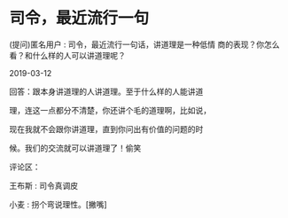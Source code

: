 # 司令，最近流行一句

(提问)匿名用户 : 司令，最近流行一句话，讲道理是一种低情 商的表现？你怎么看？和什么样的人可以讲道理呢？

2019-03-12

回答：跟本身讲道理的人讲道理。至于什么样的人能讲道

理，连这一点都分不清楚，你还讲个毛的道理啊，比如说，

现在我就不会跟你讲道理，直到你问出有价值的问题的时

候。我们的交流就可以讲道理了！偷笑

评论区：

王布斯 : 司令真调皮

小麦 : 拐个弯说理性。[撇嘴]